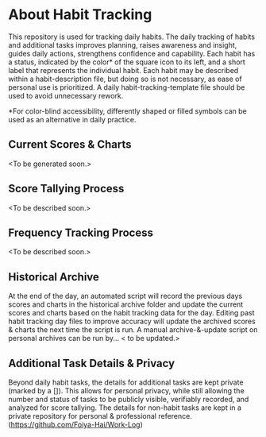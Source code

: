 # About Habit Tracking
This repository is used for tracking daily habits. The daily tracking of habits and additional tasks improves planning, raises awareness and insight, guides daily actions, strengthens confidence and capability. Each habit has a status, indicated by the color\* of the square icon to its left, and a short label that represents the individual habit. Each habit may be described within a habit-description file, but doing so is not necessary, as ease of personal use is prioritized. A daily habit-tracking-template file should be used to avoid unnecessary rework.

\*For color-blind accessibility, differently shaped or filled symbols can be used as an alternative in daily practice.

## Current Scores & Charts
\<To be generated soon.\>

## Score Tallying Process
\<To be described soon.\>

## Frequency Tracking Process
\<To be described soon.\>

## Historical Archive
At the end of the day, an automated script will record the previous days scores and charts in the historical archive folder and update the current scores and charts based on the habit tracking data for the day. Editing past habit tracking day files to improve accuracy will update the archived scores & charts the next time the script is run. A manual archive-&-update script on personal archives can be run by... \< to be updated.\>

## Additional Task Details & Privacy
Beyond daily habit tasks, the details for additional tasks are kept private (marked by a []). This allows for personal privacy, while still allowing the number and status of tasks to be publicly visible, verifiably recorded, and analyzed for score tallying. The details for non-habit tasks are kept in a private repository for personal & professional reference. (https://github.com/Foiya-Hai/Work-Log)
